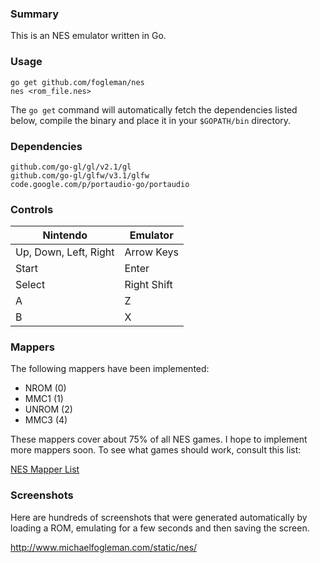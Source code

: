 ### Summary

This is an NES emulator written in Go.

### Usage

    go get github.com/fogleman/nes
    nes <rom_file.nes>

The `go get` command will automatically fetch the dependencies listed below,
compile the binary and place it in your `$GOPATH/bin` directory.

### Dependencies

    github.com/go-gl/gl/v2.1/gl
    github.com/go-gl/glfw/v3.1/glfw
    code.google.com/p/portaudio-go/portaudio

### Controls

| Nintendo              | Emulator    |
| --------------------- | ----------- |
| Up, Down, Left, Right | Arrow Keys  |
| Start                 | Enter       |
| Select                | Right Shift |
| A                     | Z           |
| B                     | X           |

### Mappers

The following mappers have been implemented:

* NROM (0)
* MMC1 (1)
* UNROM (2)
* MMC3 (4)

These mappers cover about 75% of all NES games. I hope to implement more
mappers soon. To see what games should work, consult this list:

[NES Mapper List](http://tuxnes.sourceforge.net/nesmapper.txt)

### Screenshots

Here are hundreds of screenshots that were generated automatically by loading
a ROM, emulating for a few seconds and then saving the screen.

http://www.michaelfogleman.com/static/nes/
